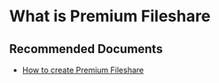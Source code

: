 <properties
	pageTitle="What is Premium Fileshare"
	description="What is Premium Fileshare"
	service="microsoft.storage"
	resource="storageaccounts"
	authors="ramMSFT"
	ms.author="raprasad"
	displayOrder=""
	selfHelpType="generic"
	supportTopicIds="32639217"
	resourceTags=""
	productPesIds="15629"
	cloudEnvironments="public, blackForest, fairfax, mooncake"
	articleId="87f7e1f4-7517-4cd0-93fe-20f51b78108d"
	ownershipId="StorageMediaEdge_AccountManagement"
/>

# What is Premium Fileshare

## **Recommended Documents**

- [How to create Premium Fileshare](https://docs.microsoft.com/azure/storage/files/storage-how-to-create-premium-fileshare#create-a-premium-file-share-using-the-azure-portal)<br>
